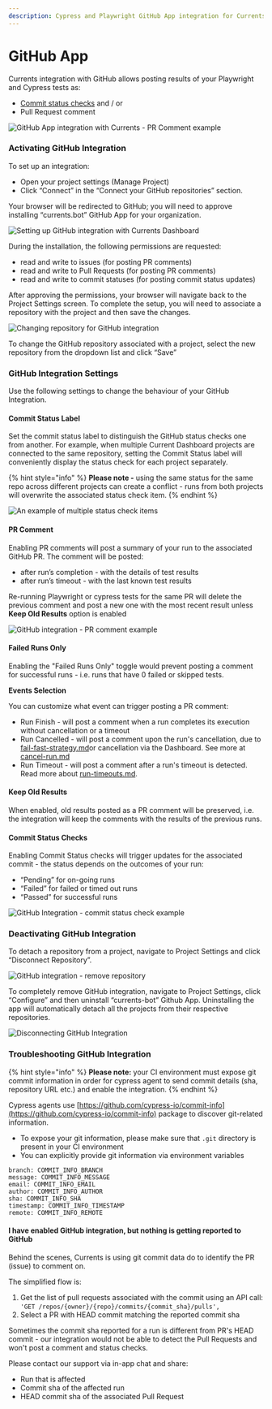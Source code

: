 ```yaml
---
description: Cypress and Playwright GitHub App integration for Currents dashboard
---
```


# GitHub App

Currents integration with GitHub allows posting results of your Playwright and Cypress tests as:

* [Commit status checks](https://docs.github.com/en/pull-requests/collaborating-with-pull-requests/collaborating-on-repositories-with-code-quality-features/about-status-checks) and / or
* Pull Request comment

![GitHub App integration with Currents - PR Comment example](<../../.gitbook/assets/pr-comment-example 2\_rounded.png>)

### Activating GitHub Integration

To set up an integration:

* Open your project settings (Manage Project)
* Click “Connect” in the “Connect your GitHub repositories” section.

Your browser will be redirected to GitHub; you will need to approve installing “currents.bot” GitHub App for your organization.

![Setting up GitHub integration with Currents Dashboard](../../.gitbook/assets/github-cypress-setup-example.gif)

During the installation, the following permissions are requested:

* read and write to issues (for posting PR comments)
* read and write to Pull Requests (for posting PR comments)
* read and write to commit statuses (for posting commit status updates)

After approving the permissions, your browser will navigate back to the Project Settings screen. To complete the setup, you will need to associate a repository with the project and then save the changes.

![Changing repository for GitHub integration](../../.gitbook/assets/github-cypress-change-settings.gif)

To change the GitHub repository associated with a project, select the new repository from the dropdown list and click “Save”

### GitHub Integration Settings

Use the following settings to change the behaviour of your GitHub Integration.

#### Commit Status Label

Set the commit status label to distinguish the GitHub status checks one from another. For example, when multiple Current Dashboard projects are connected to the same repository, setting the Commit Status label will conveniently display the status check for each project separately.

{% hint style="info" %}
**Please note -** using the same status for the same repo across different projects can create a conflict - runs from both projects will overwrite the associated status check item.
{% endhint %}

![An example of multiple status check items](<../../.gitbook/assets/CleanShot 2022-07-18 at 15.16.04@2x.png>)

#### PR Comment

Enabling PR comments will post a summary of your run to the associated GitHub PR. The comment will be posted:

* after run’s completion - with the details of test results
* after run’s timeout - with the last known test results

Re-running Playwright or cypress tests for the same PR will delete the previous comment and post a new one with the most recent result unless **Keep Old Results** option is enabled

![GitHub integration - PR comment example](../../.gitbook/assets/github-cypress-pr-comment.gif)

#### Failed Runs Only

Enabling the "Failed Runs Only" toggle would prevent posting a comment for successful runs - i.e. runs that have 0 failed or skipped tests.

**Events Selection**

You can customize what event can trigger posting a PR comment:

* Run Finish - will post a comment when a run completes its execution without cancellation or a timeout
* Run Cancelled - will post a comment upon the run's cancellation, due to [fail-fast-strategy.md](../../guides/fail-fast-strategy.md "mention")or cancellation via the Dashboard. See more at [cancel-run.md](../../runs/cancel-run.md "mention")
* Run Timeout - will post a comment after a run's timeout is detected. Read more about [run-timeouts.md](../../runs/run-timeouts.md "mention").

#### Keep Old **Results**

When enabled, old results posted as a PR comment will be preserved, i.e. the integration will keep the comments with the results of the previous runs.

#### Commit Status Checks

Enabling Commit Status checks will trigger updates for the associated commit - the status depends on the outcomes of your run:

* “Pending” for on-going runs
* “Failed” for failed or timed out runs
* “Passed” for successful runs

![GitHub Integration - commit status check example](../../.gitbook/assets/github-commit-status.gif)

### Deactivating GitHub Integration

To detach a repository from a project, navigate to Project Settings and click “Disconnect Repository”.

![GitHub integration - remove repository](../../.gitbook/assets/cypress-github-remove-integration.gif)

To completely remove GitHub integration, navigate to Project Settings, click “Configure” and then uninstall “currents-bot” Github App. Uninstalling the app will automatically detach all the projects from their respective repositories.

![Disconnecting GitHub Integration](../../.gitbook/assets/github-cypress-disconnecting.gif)

### Troubleshooting GitHub Integration

{% hint style="info" %}
**Please note:** your CI environment must expose git commit information in order for cypress agent to send commit details (sha, repository URL etc.) and enable the integration.
{% endhint %}

Cypress agents use [https://github.com/cypress-io/commit-info](https://github.com/cypress-io/commit-info) package to discover git-related information.

* To expose your git information, please make sure that `.git` directory is present in your CI environment
* You can explicitly provide git information via environment variables

```
branch: COMMIT_INFO_BRANCH
message: COMMIT_INFO_MESSAGE
email: COMMIT_INFO_EMAIL
author: COMMIT_INFO_AUTHOR
sha: COMMIT_INFO_SHA
timestamp: COMMIT_INFO_TIMESTAMP
remote: COMMIT_INFO_REMOTE
```

#### I have enabled GitHub integration, but nothing is getting reported to GitHub

Behind the scenes, Currents is using git commit data do to identify the PR (issue) to comment on.&#x20;

The simplified flow is:

1. Get the list of pull requests associated with the commit using an API call: `'GET /repos/{owner}/{repo}/commits/{commit_sha}/pulls',`
2. Select a PR with HEAD commit matching the reported commit sha

Sometimes the commit sha reported for a run is different from PR's HEAD commit - our integration would not be able to detect the Pull Requests and won't post a comment and status checks.

Please contact our support via in-app chat and share:

* Run that is affected
* Commit sha of the affected run
* HEAD commit sha of the associated Pull Request
